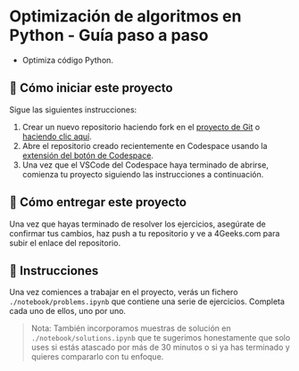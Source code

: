 <!--hide-->
# Optimización de algoritmos en Python - Guía paso a paso
<!--endhide-->

- Optimiza código Python.

<onlyfor saas="false" withBanner="false">
  
## 🌱 Cómo iniciar este proyecto

Sigue las siguientes instrucciones:

1. Crear un nuevo repositorio haciendo fork en el [proyecto de Git](https://github.com/4GeeksAcademy/algorithm-optimization-project-machine-learning) o [haciendo clic aquí](https://github.com/4GeeksAcademy/algorithm-optimization-project-machine-learning/fork).
2. Abre el repositorio creado recientemente en Codespace usando la [extensión del botón de Codespace](https://docs.github.com/en/codespaces/developing-in-codespaces/creating-a-codespace-for-a-repository#creating-a-codespace-for-a-repository).
3. Una vez que el VSCode del Codespace haya terminado de abrirse, comienza tu proyecto siguiendo las instrucciones a continuación.

</onlyfor>

## 🚛 Cómo entregar este proyecto

Una vez que hayas terminado de resolver los ejercicios, asegúrate de confirmar tus cambios, haz push a tu repositorio y ve a 4Geeks.com para subir el enlace del repositorio.

## 📝 Instrucciones

Una vez comiences a trabajar en el proyecto, verás un fichero `./notebook/problems.ipynb` que contiene una serie de ejercicios. Completa cada uno de ellos, uno por uno.

> Nota: También incorporamos muestras de solución en `./notebook/solutions.ipynb` que te sugerimos honestamente que solo uses si estás atascado por más de 30 minutos o si ya has terminado y quieres compararlo con tu enfoque.
